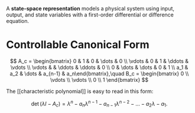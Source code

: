A **state-space representation** models a physical system using input, output, and state variables with a first-order differential or difference equation. 



# Controllable Canonical Form

$$
A_c = \begin{bmatrix} 0 & 1 & 0 & \dots & 0 \\ \vdots & 0 & 1 & \ddots & \vdots \\ \vdots & & \ddots & \ddots & 0 \\ 0 & \dots & \dots & 0 & 1 \\ a_1 & a_2 & \dots & a_{n-1} & a_n\end{bmatrix},\quad B_c = \begin{bmatrix} 0 \\ \vdots \\ \vdots \\ 0 \\ 1 \end{bmatrix}
$$

The [[characteristic polynomial]] is easy to read in this form:

$$
\det(\lambda I - A_c) = \lambda^n - a_n \lambda^{n-1} - a_{n-1}\lambda^{n-2} - \dots - a_2 \lambda - a_1.
$$